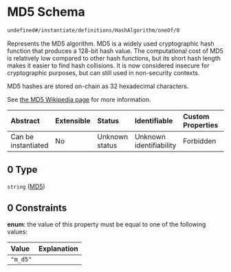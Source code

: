# MD5 Schema

```txt
undefined#/instantiate/definitions/HashAlgorithm/oneOf/0
```

Represents the MD5 algorithm. MD5 is a widely used cryptographic hash function that produces a 128-bit hash value. The computational cost of MD5 is relatively low compared to other hash functions, but its short hash length makes it easier to find hash collisions. It is now considered insecure for cryptographic purposes, but can still used in non-security contexts.

MD5 hashes are stored on-chain as 32 hexadecimal characters.

See [the MD5 Wikipedia page](https://en.wikipedia.org/wiki/MD5) for more information.

| Abstract            | Extensible | Status         | Identifiable            | Custom Properties | Additional Properties | Access Restrictions | Defined In                                                                     |
| :------------------ | :--------- | :------------- | :---------------------- | :---------------- | :-------------------- | :------------------ | :----------------------------------------------------------------------------- |
| Can be instantiated | No         | Unknown status | Unknown identifiability | Forbidden         | Allowed               | none                | [okp4-objectarium.json\*](schema/okp4-objectarium.json "open original schema") |

## 0 Type

`string` ([MD5](okp4-objectarium-instantiatemsg-definitions-hashalgorithm-oneof-md5.md))

## 0 Constraints

**enum**: the value of this property must be equal to one of the following values:

| Value    | Explanation |
| :------- | :---------- |
| `"m_d5"` |             |
